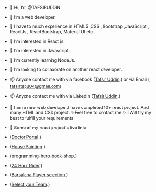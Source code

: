 - 👋 Hi, I’m @TAFSIRUDDIN
- 👀 I’m a web developer. 
- 👀 I have to much experience in HTML5 ,CSS , Bootstrap ,JavaScript , ReactJs , ReactBootstrap, Material UI etc.
- 👀 I’m interested in React js.
- 👀 I’m interested in Javascript.
- 🌱 I’m currently learning NodeJs.
- 💞️ I’m looking to collaborate on another react developer.
- 📫 Anyone contact me with via facebook ([Tafsir Uddin](https://www.facebook.com/profile.php?id=100008669771700).) or via Email ( tafsirtapu04@gmail.com)
- 📫 Anyone contact me with via LinkedIn ([Tafsir Uddin](https://www.linkedin.com/in/tafsir-uddin-tapu).)

- 👋 
I am a new web developer.I have completed 10+ react project. And many HTML and CSS project. ✨Feel free to contact me.✨ I Will try my best to fulfill your requirements

- 👋 Some of my react project's live link:
- ([Doctor Portal](https://doctor-portal-project-87623.web.app/).)
- ([House Painting](https://house-painting-663f8.web.app/).)
- ([programming-hero-book-shop](https://programming-hero-book-shop.web.app/).)
- ([24 Hour Rider](https://hour-ride.web.app/).)
- ([Barsalona Player selection]( https://gracious-johnson-9e8efe.netlify.app/).)
- ([Select your Team]( https://stoic-bassi-9ab344.netlify.app/).)
<!---
I am a new web developer.I have completed 10+ react project. And many HTML and CSS project. ✨Feel free to contact me.✨ I Will try my best to fulfill your requirements.
--->
